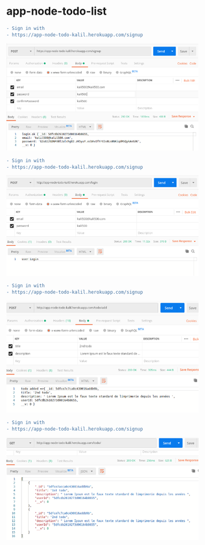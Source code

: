 # app-node-todo-list

```diff
- Sign in with
- https://app-node-todo-kalil.herokuapp.com/signup
```

![alt text](https://github.com/kadrawi-kalil/app-node-todo-list/blob/master/images/singin.png)

```diff
- Sign in with
- https://app-node-todo-kalil.herokuapp.com/signup
```


![alt text](https://github.com/kadrawi-kalil/app-node-todo-list/blob/master/images/login.png)

```diff
- Sign in with
- https://app-node-todo-kalil.herokuapp.com/signup
```


![alt text](https://github.com/kadrawi-kalil/app-node-todo-list/blob/master/images/addTodo.png)

```diff
- Sign in with
- https://app-node-todo-kalil.herokuapp.com/signup
```


![alt text](https://github.com/kadrawi-kalil/app-node-todo-list/blob/master/images/get%20all%20todo%20list.png)
